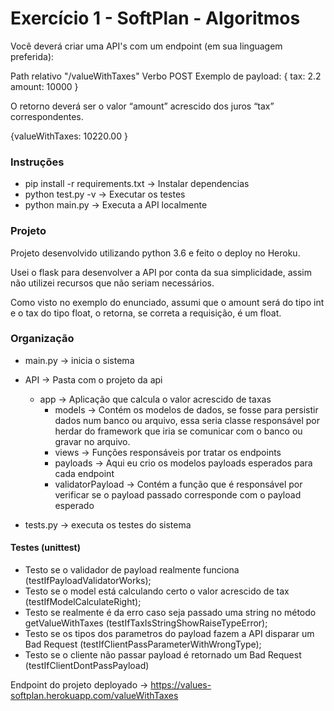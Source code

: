 # Exercício 1 - SoftPlan - Algoritmos
Você deverá criar uma API's com um endpoint (em sua linguagem preferida):

Path relativo "/valueWithTaxes" 
Verbo POST
Exemplo de payload: {
	tax: 2.2
	amount: 10000
}

O retorno deverá ser o valor “amount” acrescido dos juros “tax” correspondentes.

{valueWithTaxes: 10220.00 }

### Instruções
*   pip install -r requirements.txt -> Instalar dependencias
*   python test.py -v -> Executar os testes
*   python main.py -> Executa a API localmente

### Projeto
Projeto desenvolvido utilizando python 3.6 e feito o deploy no Heroku.

Usei o flask para desenvolver a API por conta da sua simplicidade, assim não utilizei recursos que não seriam necessários.

Como visto no exemplo do enunciado, assumi que o amount será do tipo int e o tax do tipo float, o retorna, se correta a requisição, é um float.

### Organização
*   main.py -> inicia o sistema
*   API -> Pasta com o projeto da api
    *   app -> Aplicação que calcula o valor acrescido de taxas
        *   models -> Contém os modelos de dados, se fosse para persistir dados num banco ou arquivo, essa seria classe responsável por herdar do framework que iria se comunicar com o banco ou gravar no arquivo.
        *   views -> Funções responsáveis por tratar os endpoints
        *   payloads -> Aqui eu crio os modelos payloads esperados para cada endpoint
        *   validatorPayload -> Contém a função que é responsável por verificar se o payload passado corresponde com o payload esperado
   
*   tests.py -> executa os testes do sistema

#### Testes (unittest)

*   Testo se o validador de payload realmente funciona (testIfPayloadValidatorWorks);
*   Testo se o model está calculando certo o valor acrescido de tax (testIfModelCalculateRight);
*   Testo se realmente é da erro caso seja passado uma string no método getValueWithTaxes (testIfTaxIsStringShowRaiseTypeError);
*   Testo se os tipos dos parametros do payload fazem a API disparar um Bad Request (testIfClientPassParameterWithWrongType);
*   Testo se o cliente não passar payload é retornado um Bad Request (testIfClientDontPassPayload)


Endpoint do projeto deployado -> https://values-softplan.herokuapp.com/valueWithTaxes